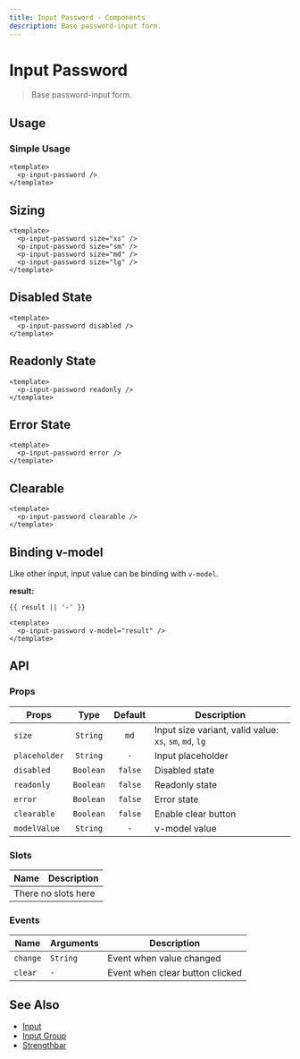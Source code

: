 ```yaml
---
title: Input Password · Components
description: Base password-input form.
---
```


<script setup>
  import pInputPassword from "./InputPassword.vue"
  import { ref } from "vue-demi"

  const result = ref()
</script>

# Input Password

> Base password-input form.

## Usage

### Simple Usage

<preview>
  <p-input-password />
</preview>

```vue
<template>
  <p-input-password />
</template>
```

## Sizing

<preview class="flex-col space-y-3">
  <p-input-password size="xs" />
  <p-input-password size="sm" />
  <p-input-password size="md" />
  <p-input-password size="lg" />
</preview>

```vue
<template>
  <p-input-password size="xs" />
  <p-input-password size="sm" />
  <p-input-password size="md" />
  <p-input-password size="lg" />
</template>
```

## Disabled State

<preview class="flex-col space-y-3">
  <p-input-password disabled />
</preview>

```vue
<template>
  <p-input-password disabled />
</template>
```

## Readonly State

<preview class="flex-col space-y-3">
  <p-input-password readonly />
</preview>

```vue
<template>
  <p-input-password readonly />
</template>
```

## Error State

<preview class="flex-col space-y-3">
  <p-input-password error />
</preview>

```vue
<template>
  <p-input-password error />
</template>
```

## Clearable

<preview>
  <p-input-password clearable />
</preview>

```vue
<template>
  <p-input-password clearable />
</template>
```

## Binding v-model

Like other input, input value can be binding with `v-model`.

<preview>
  <p-input-password v-model="result" />
</preview>

**result:**

<pre class="truncate"><code>{{ result || '-' }}</code></pre>

```vue
<template>
  <p-input-password v-model="result" />
</template>
```

## API

### Props

| Props         |   Type    | Default | Description                                             |
|---------------|:---------:|:-------:|---------------------------------------------------------|
| `size`        | `String`  |  `md`   | Input size variant, valid value: `xs`, `sm`, `md`, `lg` |
| `placeholder` | `String`  |   `-`   | Input placeholder                                       |
| `disabled`    | `Boolean` | `false` | Disabled state                                          |
| `readonly`    | `Boolean` | `false` | Readonly state                                          |
| `error`       | `Boolean` | `false` | Error state                                             |
| `clearable`   | `Boolean` | `false` | Enable clear button                                     |
| `modelValue`  | `String`  |   `-`   | v-model value                                           |

### Slots

<table>
  <thead>
    <tr>
      <th>Name</th>
      <th>Description</th>
    </tr>
  </thead>
  <tbody>
    <tr>
      <td colspan="2" class="text-center">There no slots here</td>
    </tr>
  </tbody>
</table>

### Events

| Name     | Arguments | Description                     |
|----------|-----------|---------------------------------|
| `change` | `String`  | Event when value changed        |
| `clear`  | `-`       | Event when clear button clicked |


## See Also

- [Input](/components/input/)
- [Input Group](/components/input-group/)
- [Strengthbar](/components/strengthbar/)
